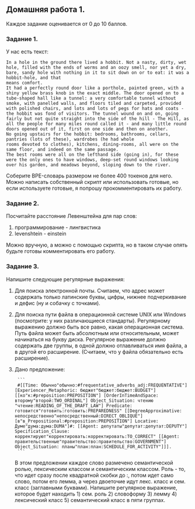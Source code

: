 ## Домашняя работа 1. 

Каждое задание оценивается от 0 до 10 баллов. 

### Задание 1. 

У нас есть текст:

```
In a hole in the ground there lived a hobbit. Not a nasty, dirty, wet hole, filled with the ends of worms and an oozy smell, nor yet a dry, bare, sandy hole with nothing in it to sit down on or to eat: it was a hobbit-hole, and that 
means comfort. 
It had a perfectly round door like a porthole, painted green, with a shiny yellow brass knob in the exact middle. The door opened on to a tube-shaped hall like a tunnel: a very comfortable tunnel without smoke, with panelled walls, and floors tiled and carpeted, provided with polished chairs, and lots and lots of pegs for hats and coats - the hobbit was fond of visitors. The tunnel wound on and on, going fairly but not quite straight into the side of the hill - The Hill, as all the people for many miles round called it - and many little round doors opened out of it, first on one side and then on another. 
No going upstairs for the hobbit: bedrooms, bathrooms, cellars, pantries (lots of these), wardrobes (he had whole 
rooms devoted to clothes), kitchens, dining-rooms, all were on the same floor, and indeed on the same passage. 
The best rooms were all on the lefthand side (going in), for these were the only ones to have windows, deep-set round windows looking over his garden, and meadows beyond, sloping down to the river. 
```

Соберите BPE-словарь размером не более 400 токенов для него. Можно написать собственный скрипт или использовать готовые, но если используете готовые, я попрошу прокомментировать их работу. 

### Задание 2. 

Посчитайте расстояние Левенштейна для пар слов:

1. программирование - лингвистика
2. levenshtein - einstein

Можно вручную, а можно с помощью скрипта, но в таком случае опять будьте готовы комментировать его работу. 

### Задание 3. 

Напишите следующие регулярные выражения:

1. Для поиска электронной почты. Считаем, что адрес может содержать только латинские буквы, цифры, нижнее подчеркивание и дефис (ну и собачку с точками).
2. Для поиска пути файла в операционной системе UNIX или Windows (посмотрите: у них различающиеся стандарты). Регулярному выражению должно быть все равно, какая операционная система. Путь файла может быть абсолютным или относительным, может начинаться на букву диска. Регулярное выражение должно содержать две группы, в одной должно отлавливаться имя файла, а в другой его расширение. (Считаем, что у файла обязательно есть расширение).
3. Дано предложение:

        ```
        #[[Time: Обычно"обычно:#frequentative_adverbs_adj:FREQUENTATIVE"] [Experiencer_Metaphoric: бюджет"бюджет:бюджет:BUDGET"] [[ко"к:#preposition:PREPOSITION"] [OrderInTimeAndSpace: второму"второй:TWO_ORDINAL"] Object_Situation: чтению "чтение:READING_OF_THE_DRAFT_LAW"] Predicate: готовится"готовить:готовить:PREPAREDNESS" [[DegreeApproximative: непосредственно"непосредственный:DIRECT_OBLIQUE"] [в"в_Prepositional:#preposition:PREPOSITION"] Locative: Думе"дума:дума:DUMA"]#: [[Agent: депутаты"депутат:депутат:DEPUTY"] Specification_Clause: корректируют"корректировать:корректировать:TO_CORRECT" [[Agent: правительственные"правительство:правительство:GOVERNMENT"] Object_Situation: планы"план:план:SCHEDULE_FOR_ACTIVITY"]]].
        ```
    
    В этом предложении каждое слово размечено семантической ролью, лексическим классом и семантическим классом. Роль - то, что идет сразу после квадратной скобки до :, потом идет само слово, потом его лемма, а через двоеточие идут лекс. класс и сем. класс (заглавными буквами). 
    Напишите регулярное выражение, которое будет находить 1) сем. роль 2) словоформу 3) лемму 4) лексический класс 5) семантический класс в пяти группах. 
